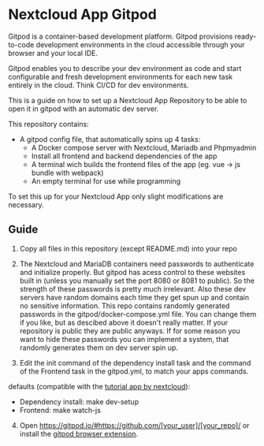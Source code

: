 # Nextcloud App Gitpod

Gitpod is a container-based development platform. Gitpod provisions ready-to-code development environments in the cloud accessible through your browser and your local IDE.

Gitpod enables you to describe your dev environment as code and start configurable and fresh development environments for each new task entirely in the cloud. Think CI/CD for dev environments.

This is a guide on how to set up a Nextcloud App Repository to be able to open it in gitpod with an automatic dev server.

This repository contains:
- A gitpod config file, that automatically spins up 4 tasks:
  - A Docker compose server with Nextcloud, Mariadb and Phpmyadmin
  - Install all frontend and backend dependencies of the app
  - A terminal wich builds the frontend files of the app (eg. vue -> js bundle with webpack)
  - An empty terminal for use while programming

To set this up for your Nextcloud App only slight modifications are necessary.

## Guide
1. Copy all files in this repository (except README.md) into your repo

2. The Nextcloud and MariaDB containers need passwords to authenticate and initialize properly. But gitpod has acess control to these websites built in (unless you manually set the port 8080 or 8081 to public). So the strength of these passwords is pretty much irrelevant. Also these dev servers have random domains each time they get spun up and contain no sensitive information. This repo contains randomly generated passwords in the gitpod/docker-compose.yml file. You can change them if you like, but as descibed above it doesn't really matter. If your repository is public they are public anyways. If for some reason you want to hide these passwords you can implement a system, that randomly generates them on dev server spin up.

3. Edit the init command of the dependency install task and the command of the Frontend task in the gitpod.yml, to match your apps commands.

defaults (compatible with the [tutorial app by nextcloud](https://github.com/nextcloud/app-tutorial)):
  - Dependency install: make dev-setup
  - Frontend: make watch-js

4. Open https://gitpod.io/#https://github.com/[your_user]/[your_repo]/ or install the [gitpod browser extension](https://www.gitpod.io/docs/browser-extension/).
